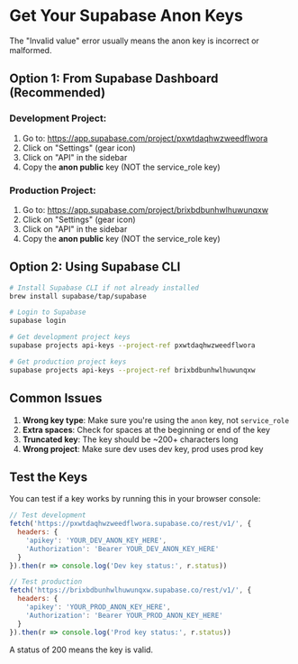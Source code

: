 # Get Your Supabase Anon Keys

The "Invalid value" error usually means the anon key is incorrect or malformed.

## Option 1: From Supabase Dashboard (Recommended)

### Development Project:
1. Go to: https://app.supabase.com/project/pxwtdaqhwzweedflwora
2. Click on "Settings" (gear icon)
3. Click on "API" in the sidebar
4. Copy the **anon public** key (NOT the service_role key)

### Production Project:
1. Go to: https://app.supabase.com/project/brixbdbunhwlhuwunqxw
2. Click on "Settings" (gear icon)
3. Click on "API" in the sidebar
4. Copy the **anon public** key (NOT the service_role key)

## Option 2: Using Supabase CLI

```bash
# Install Supabase CLI if not already installed
brew install supabase/tap/supabase

# Login to Supabase
supabase login

# Get development project keys
supabase projects api-keys --project-ref pxwtdaqhwzweedflwora

# Get production project keys
supabase projects api-keys --project-ref brixbdbunhwlhuwunqxw
```

## Common Issues

1. **Wrong key type**: Make sure you're using the `anon` key, not `service_role`
2. **Extra spaces**: Check for spaces at the beginning or end of the key
3. **Truncated key**: The key should be ~200+ characters long
4. **Wrong project**: Make sure dev uses dev key, prod uses prod key

## Test the Keys

You can test if a key works by running this in your browser console:

```javascript
// Test development
fetch('https://pxwtdaqhwzweedflwora.supabase.co/rest/v1/', {
  headers: {
    'apikey': 'YOUR_DEV_ANON_KEY_HERE',
    'Authorization': 'Bearer YOUR_DEV_ANON_KEY_HERE'
  }
}).then(r => console.log('Dev key status:', r.status))

// Test production
fetch('https://brixbdbunhwlhuwunqxw.supabase.co/rest/v1/', {
  headers: {
    'apikey': 'YOUR_PROD_ANON_KEY_HERE',
    'Authorization': 'Bearer YOUR_PROD_ANON_KEY_HERE'
  }
}).then(r => console.log('Prod key status:', r.status))
```

A status of 200 means the key is valid.
